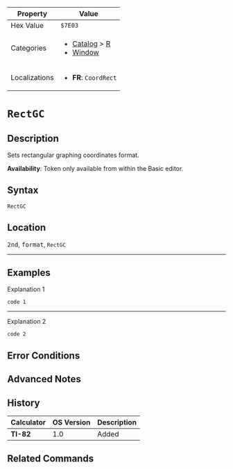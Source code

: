 | Property      | Value |
|---------------|-------|
| Hex Value     | `$7E03`|
| Categories    | <ul><li>[Catalog](../categories/Catalog.md) > [R](../categories/Catalog.md#R)</li><li>[Window](../categories/Window.md)</li></ul> |
| Localizations | <ul><li><b>FR</b>: `CoordRect`</li></ul> |

# `RectGC`

## Description
Sets rectangular graphing coordinates format.


<b>Availability</b>: Token only available from within the Basic editor.

## Syntax
`RectGC`

## Location
<kbd>2nd</kbd>, <kbd>format</kbd>, `RectGC`
<hr>

## Examples

Explanation 1
```ti-basic
code 1
```
---
Explanation 2
```ti-basic
code 2
```

## Error Conditions


## Advanced Notes


## History
| Calculator | OS Version | Description |
|------------|------------|-------------|
| <b>TI-82</b> | 1.0 | Added

## Related Commands

    
